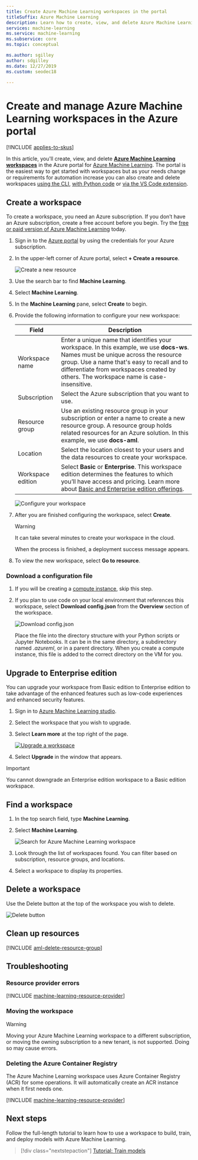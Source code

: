 ```yaml
---
title: Create Azure Machine Learning workspaces in the portal
titleSuffix: Azure Machine Learning
description: Learn how to create, view, and delete Azure Machine Learning workspaces in the Azure portal.
services: machine-learning
ms.service: machine-learning
ms.subservice: core
ms.topic: conceptual

ms.author: sgilley
author: sdgilley
ms.date: 12/27/2019
ms.custom: seodec18

---
```


# Create and manage Azure Machine Learning workspaces in the Azure portal
[!INCLUDE [applies-to-skus](../../includes/aml-applies-to-basic-enterprise-sku.md)]

In this article, you'll create, view, and delete [**Azure Machine Learning workspaces**](concept-workspace.md) in the Azure portal for [Azure Machine Learning](overview-what-is-azure-ml.md).  The portal is the easiest way to get started with workspaces but as your needs change or requirements for automation increase you can also create and delete workspaces [using the CLI](reference-azure-machine-learning-cli.md), [with Python code](https://docs.microsoft.com/python/api/overview/azure/ml/intro?view=azure-ml-py) or [via the VS Code extension](tutorial-setup-vscode-extension.md).

## Create a workspace

To create a workspace, you need an Azure subscription. If you don’t have an Azure subscription, create a free account before you begin. Try the [free or paid version of Azure Machine Learning](https://aka.ms/AMLFree) today.

1. Sign in to the [Azure portal](https://portal.azure.com/) by using the credentials for your Azure subscription. 

1. In the upper-left corner of Azure portal, select **+ Create a resource**.

      ![Create a new resource](./media/how-to-manage-workspace/create-workspace.gif)

1. Use the search bar to find **Machine Learning**.

1. Select **Machine Learning**.

1. In the **Machine Learning** pane, select **Create** to begin.

1. Provide the following information to configure your new workspace:

   Field|Description 
   ---|---
   Workspace name |Enter a unique name that identifies your workspace. In this example, we use **docs-ws**. Names must be unique across the resource group. Use a name that's easy to recall and to differentiate from workspaces created by others. The workspace name is case-insensitive.
   Subscription |Select the Azure subscription that you want to use.
   Resource group | Use an existing resource group in your subscription or enter a name to create a new resource group. A resource group holds related resources for an Azure solution. In this example, we use **docs-aml**. 
   Location | Select the location closest to your users and the data resources to create your workspace.
   Workspace edition | Select **Basic** or **Enterprise**.  This workspace edition determines the features to which you’ll have access and pricing. Learn more about [Basic and Enterprise edition offerings](overview-what-is-azure-ml.md#sku). 

    ![Configure your workspace](./media/how-to-manage-workspace/select-edition.png)

1. After you are finished configuring the workspace, select **Create**. 

   > [!Warning] 
   > It can take several minutes to create your workspace in the cloud.

   When the process is finished, a deployment success message appears. 
 
 1. To view the new workspace, select **Go to resource**.

### Download a configuration file

1. If you will be creating a [compute instance](tutorial-1st-experiment-sdk-setup.md#azure), skip this step.

1. If you plan to use code on your local environment that references this workspace, select  **Download config.json** from the **Overview** section of the workspace.  

   ![Download config.json](./media/how-to-manage-workspace/configure.png)
   
   Place the file into  the directory structure with your Python scripts or Jupyter Notebooks. It can be in the same directory, a subdirectory named *.azureml*, or in a parent directory. When you create a compute instance, this file is added to the correct directory on the VM for you.

## <a name="upgrade"></a>Upgrade to Enterprise edition

You can upgrade your workspace from Basic edition to Enterprise edition to take advantage of the enhanced features such as low-code experiences and enhanced security features.

1. Sign in to [Azure Machine Learning studio](https://ml.azure.com).

1. Select the workspace that you wish to upgrade.

1. Select **Learn more**  at the top right of the page.

   [ ![Upgrade a workspace](./media/how-to-manage-workspace/upgrade.png) ](./media/how-to-manage-workspace/upgrade.png#lightbox)

1. Select **Upgrade** in the window that appears.


> [!IMPORTANT]
> You cannot downgrade an Enterprise edition workspace to a Basic edition workspace. 

## <a name="view"></a>Find a workspace

1. In the top search field, type **Machine Learning**.  

1. Select **Machine Learning**.

   ![Search for Azure Machine Learning workspace](./media/how-to-manage-workspace/find-workspaces.png)

1. Look through the list of workspaces found. You can filter based on subscription, resource groups, and locations.  

1. Select a workspace to display its properties.

## Delete a workspace

Use the Delete button at the top of the workspace you wish to delete.

  ![Delete button](./media/how-to-manage-workspace/delete-workspace.png)

## Clean up resources

[!INCLUDE [aml-delete-resource-group](../../includes/aml-delete-resource-group.md)]

## Troubleshooting

### Resource provider errors

[!INCLUDE [machine-learning-resource-provider](../../includes/machine-learning-resource-provider.md)]

### Moving the workspace

> [!WARNING]
> Moving your Azure Machine Learning workspace to a different subscription, or moving the owning subscription to a new tenant, is not supported. Doing so may cause errors.

### Deleting the Azure Container Registry

The Azure Machine Learning workspace uses Azure Container Registry (ACR) for some operations. It will automatically create an ACR instance when it first needs one.

[!INCLUDE [machine-learning-resource-provider](../../includes/machine-learning-resource-provider.md)]

## Next steps

Follow the full-length tutorial to learn how to use a workspace to build, train, and deploy models with Azure Machine Learning.

> [!div class="nextstepaction"]
> [Tutorial: Train models](tutorial-train-models-with-aml.md)

